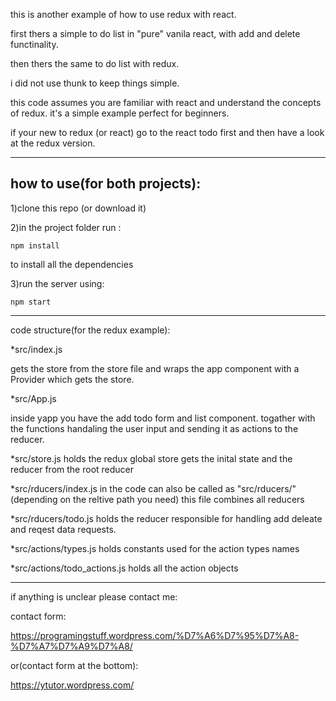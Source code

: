 this is another example of how to use redux with react.

first thers a simple to do list in "pure" vanila react, with add 
and delete functinality.

then thers the same to do list with redux.

i did not use thunk to keep things simple.

this code assumes you are familiar with react and understand the concepts of redux.
it's a simple example perfect for beginners.

if your new to redux (or react) go to the react todo first
and then have a look at the redux version.

-----------------------------
## how to use(for both projects):

1)clone this repo (or download it)

2)in the project folder run :
```
npm install
```
to install all the dependencies

3)run the server using:
```
npm start
```
----------------------

code structure(for the redux example):

*src/index.js

gets the store from the store file and wraps the app component
with a Provider which gets the store.

*src/App.js

inside yapp you have the add todo form and list component.
togather with the functions handaling the user input and sending it 
as actions to the reducer.

*src/store.js
holds the redux global store gets the inital state and the reducer
from the root reducer

*src/rducers/index.js
in the code can also be called as "src/rducers/" (depending on the reltive path you need)
this file combines all reducers

*src/rducers/todo.js
holds the reducer responsible for handling add deleate and reqest data
requests.

*src/actions/types.js
holds constants used for the action types names

*src/actions/todo_actions.js
holds all the action objects


-------------------
if anything is unclear please contact me:

contact form:

https://programingstuff.wordpress.com/%D7%A6%D7%95%D7%A8-%D7%A7%D7%A9%D7%A8/

or(contact form at the bottom):

https://ytutor.wordpress.com/